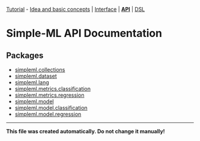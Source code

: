 
[Tutorial][tutorial] - [Idea and basic concepts][tutorial_concepts] | [Interface][tutorial_interface] | [**API**][api] | [DSL][dsl-tutorial]

[tutorial]: ./Tutorial.md
[tutorial_concepts]: ./Tutorial-Basic-Concepts.md
[tutorial_interface]: ./Tutorial-The-Simple-ML-Interface.md
[api]: ./README.md
[dsl-tutorial]: ./DSL/tutorial/README.md


# Simple-ML API Documentation

## Packages

* [simpleml.collections](./simpleml_collections.md)
* [simpleml.dataset](./simpleml_dataset.md)
* [simpleml.lang](./simpleml_lang.md)
* [simpleml.metrics.classification](./simpleml_metrics_classification.md)
* [simpleml.metrics.regression](./simpleml_metrics_regression.md)
* [simpleml.model](./simpleml_model.md)
* [simpleml.model.classification](./simpleml_model_classification.md)
* [simpleml.model.regression](./simpleml_model_regression.md)

----------

**This file was created automatically. Do not change it manually!**
